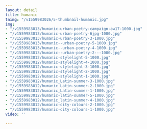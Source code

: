 ```yaml
---
layout: detail
title: humanic
tnimg: "/v1559983026/5-thumbnail-humanic.jpg"
img:
- "/v1559983013/humanic-urban-poetry-campaign-aw17-1000.jpg"
- "/v1559983013/humanic-urban-poetry-6jpg-1000.jpg"
- "/v1559983013/humanic-urban-poetry-3-1000.jpg"
- "/v1559983013/humanic--urban-poetry-5-1000.jpg"
- "/v1559983013/humanic--urban-poetry-4-1000.jpg"
- "/v1559983013/humanic--urban-poetry-2---1000.jpg"
- "/v1559983012/humanic-stylelight-5-1000.jpg"
- "/v1559983012/humanic-stylelight-4-1000.jpg"
- "/v1559983012/humanic-stylelight-3-1000.jpg"
- "/v1559983012/humanic-stylelight-2-1000.jpg"
- "/v1559983012/humanic-stylelight-1-1000.jpg"
- "/v1559983012/humanic_Latin-summer-3-1000.jpg"
- "/v1559983012/humanic_Latin-summer-2-1000.jpg"
- "/v1559983012/humanic_Latin-summer-1-1000.jpg"
- "/v1559983012/humanic-latin-summer-5-1000.jpg"
- "/v1559983012/humanic_latin-summer-4-1000.jpg"
- "/v1559983012/humanic-city-colours-2-1000.jpg"
- "/v1559983012/humanic-city-colours-1-1000.jpg"
video: ''

---
```

